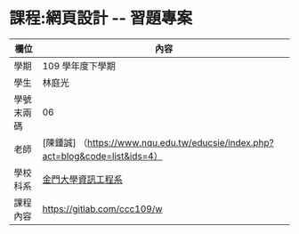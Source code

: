 # 課程:網頁設計 -- 習題專案

欄位 | 內容
-----|--------
學期 | 109 學年度下學期
學生| 林庭光
學號末兩碼| 06
老師| [陳鍾誠] （https://www.nqu.edu.tw/educsie/index.php?act=blog&code=list&ids=4）
學校科系 | [金門大學資訊工程系](https://www.nqu.edu.tw/educsie/index.php)
課程內容 | https://gitlab.com/ccc109/w
